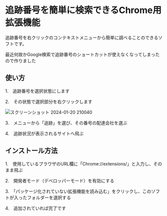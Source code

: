 # 追跡番号を簡単に検索できるChrome用拡張機能
追跡番号を右クリックのコンテキストメニューから簡単に調べることのできるソフトです。

最近何故かGoogle検索で追跡番号のショートカットが使えなくなってしまったので作りました


## 使い方
1.　追跡番号を選択状態にします

2.　その状態で選択部分を右クリックします

![スクリーンショット 2024-01-20 210040](https://github.com/gamba1707/tracknumber_Chrome/assets/76094578/25056087-260b-444f-af88-9fbf6ee53851)

3.　メニューから「追跡」を選び、その番号の配達会社を選ぶ

4.　追跡状況が表示されるサイトへ飛ぶ


## インストール方法

1.　使用しているブラウザのURL欄に「Chrome://extensions/」と入力し、そのまま飛ぶ

2.　開発者モード（デベロッパーモード）を有効にする

3.　「パッケージ化されていない拡張機能を読み込む」をクリックし、このソフトが入ったフォルダーを選択する

4.　追加されていれば完了です

